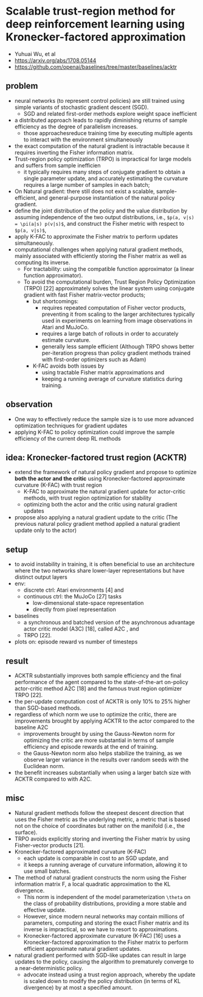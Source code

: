 # Scalable trust-region method for deep reinforcement learning using Kronecker-factored approximation
* Yuhuai Wu, et al
* https://arxiv.org/abs/1708.05144
* https://github.com/openai/baselines/tree/master/baselines/acktr

## problem
* neural networks (to represent control policies) are still trained using simple variants of stochastic gradient descent (SGD).
  * SGD and related first-order methods explore weight space inefficient
* a distributed approach leads to rapidly diminishing returns of sample efficiency as the degree of parallelism increases.
  * those approachesreduce training time by executing multiple agents to interact with the environment simultaneously
* the exact computation of the natural gradient is intractable because
  it requires inverting the Fisher information matrix.
* Trust-region policy optimization (TRPO) is impractical for large models and suffers from sample inefficien
  * it typically requires many steps of conjugate gradient to obtain a single parameter update, and
    accurately estimating the curvature requires a large number of samples in each batch;
* On Natural gradient: there still does not exist a scalable, sample-efficient, and
  general-purpose instantiation of the natural policy gradient.
* define the joint distribution of the policy and the value distribution by
  assuming independence of the two output distributions, i.e., `$p(a, v|s) = \pi(a|s) p(v|s)$`, and
  construct the Fisher metric with respect to `$p(a, v|s)$`,
* apply K-FAC to approximate the Fisher matrix to perform updates simultaneously.
* computational challenges when applying natural gradient methods, mainly associated with 
  efficiently storing the Fisher matrix as well as computing its inverse.
  * For tractability: using the compatible function approximator (a linear function approximator). 
  * To avoid the computational burden, Trust Region Policy Optimization (TRPO) [22] approximately solves 
    the linear system using conjugate gradient with fast Fisher matrix-vector products; 
    * but shortcomings:
      * requires repeated computation of Fisher vector products, 
        preventing it from scaling to the larger architectures typically used in experiments on learning from 
         image observations in Atari and MuJoCo. 
      * requires a large batch of rollouts in order to accurately estimate curvature. 
      * generally less sample efficient (Although TRPO shows better per-iteration progress than 
        policy gradient methods trained with first-order optimizers such as Adam)
    * K-FAC avoids both issues by 
      * using tractable Fisher matrix approximations and 
      * keeping a running average of curvature statistics during training.  

## observation
* One way to effectively reduce the sample size is to use more advanced optimization techniques for gradient updates
* applying K-FAC to policy optimization could improve the sample efficiency of the current deep RL methods

## idea: Kronecker-factored trust region (ACKTR)
* extend the framework of natural policy gradient and
  propose to optimize **both the actor and the critic** using Kronecker-factored approximate curvature (K-FAC) with trust region
  * K-FAC to approximate the natural gradient update for actor-critic methods, with trust region optimization for stability
  * optimizing both the actor and the critic using natural gradient updates
* propose also applying a natural gradient update to the critic
  (The previous natural policy gradient method applied a natural gradient update only to the actor)
  
## setup
* to avoid instability in training,
  it is often beneficial to use an architecture where the two networks share lower-layer representations but
  have distinct output layers
* env:
  * discrete ctrl: Atari environments [4] and 
  * continuous ctrl: the MuJoCo [27] tasks
    * low-dimensional state-space representation 
    * directly from pixel representation
* baselines
  * a synchronous and batched version of the asynchronous advantage actor critic model (A3C) [18], called A2C , and 
  * TRPO [22].
* plots on: episode reward vs number of timesteps
  
## result
* ACKTR substantially improves both sample efficiency and the final performance of the agent
  compared to the state-of-the-art on-policy actor-critic method A2C [18] and the famous trust region optimizer TRPO [22].
* the per-update computation cost of ACKTR is only 10% to 25% higher than SGD-based methods.
* regardless of which norm we use to optimize the critic, there are improvements brought by 
  applying ACKTR to the actor compared to the baseline A2C
  * improvements brought by using the Gauss-Newton norm for optimizing the critic are more substantial in terms of 
    sample efficiency and episode rewards at the end of training. 
  * the Gauss-Newton norm also helps stabilize the training, 
    as we observe larger variance in the results over random seeds with the Euclidean norm.
* the benefit increases substantially when using a larger batch size with ACKTR compared to with A2C.

## misc
* Natural gradient methods follow the steepest descent direction that
  uses the Fisher metric as the underlying metric,
  a metric that is based not on the choice of coordinates but rather on the manifold (i.e., the surface).
* TRPO avoids explicitly storing and  inverting the Fisher matrix by using Fisher-vector products [21].
* Kronecker-factored approximated curvature (K-FAC)
  * each update is comparable in cost to an SGD update, and
  * it keeps a running average of curvature information, allowing it to use small batches.
* The method of natural gradient constructs the norm using the Fisher information matrix F,
  a local quadratic approximation to the KL divergence.
  * This norm is independent of the model parameterization `\theta` on the class of probability distributions,
    providing a more stable and effective update.
  * However, since modern neural networks may contain millions of parameters,
    computing and storing the exact Fisher matrix and its inverse is impractical, so we have to resort to approximations.
  * Kronecker-factored approximate curvature (K-FAC) [16] uses
    a Kronecker-factored approximation to the Fisher matrix to perform efficient approximate natural gradient updates.
* natural gradient performed with SGD-like updates can result in large updates to the policy, causing
  the algorithm to prematurely converge to a near-deterministic policy.
  * advocate instead using a trust region approach, whereby
    the update is scaled down to modify the policy distribution (in terms of KL divergence) by at most a specified amount.
